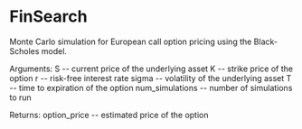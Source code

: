 # FinSearch
Monte Carlo simulation for European call option pricing using the Black-Scholes model.

Arguments:
S -- current price of the underlying asset
K -- strike price of the option
r -- risk-free interest rate
sigma -- volatility of the underlying asset
T -- time to expiration of the option
num_simulations -- number of simulations to run

Returns:
option_price -- estimated price of the option
